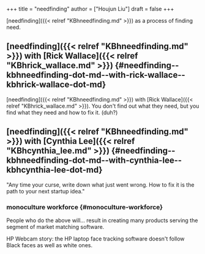 +++
title = "needfinding"
author = ["Houjun Liu"]
draft = false
+++

[needfinding]({{< relref "KBhneedfinding.md" >}}) as a process of finding need.


## [needfinding]({{< relref "KBhneedfinding.md" >}}) with [Rick Wallace]({{< relref "KBhrick_wallace.md" >}}) {#needfinding--kbhneedfinding-dot-md--with-rick-wallace--kbhrick-wallace-dot-md}

[needfinding]({{< relref "KBhneedfinding.md" >}}) with [Rick Wallace]({{< relref "KBhrick_wallace.md" >}}). You don't find out what they need, but you find what they need and how to fix it. (duh?)


## [needfinding]({{< relref "KBhneedfinding.md" >}}) with [Cynthia Lee]({{< relref "KBhcynthia_lee.md" >}}) {#needfinding--kbhneedfinding-dot-md--with-cynthia-lee--kbhcynthia-lee-dot-md}

"Any time your curse, write down what just went wrong. How to fix it is the path to your next startup idea."


### monoculture workforce {#monoculture-workforce}

People who do the above will... result in creating many products serving the segment of market matching software.

HP Webcam story: the HP laptop face tracking software doesn't follow Black faces as well as white ones.
